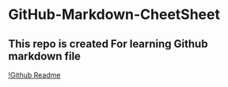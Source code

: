 # GitHub-Markdown-CheetSheet
## This repo is created For learning Github markdown file 

[!Github Readme](https://cdn.bulldogjob.com/system/readables/covers/000/001/455/original/8-10-2018.png "Readme")
